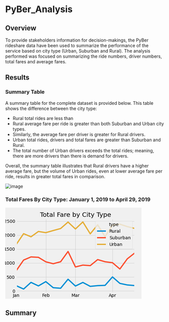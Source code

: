 # PyBer_Analysis
## Overview
To provide stakeholders information for decision-makings, the PyBer rideshare data have been used to summarize the performance of the service based on city type (Urban, Suburban and Rural). The analysis performed was focused on summarizing the ride numbers, driver numbers, total fares and average fares.

## Results
### Summary Table
A summary table for the complete dataset is provided below. This table shows the difference between the city type:
- Rural total rides are less than 
- Rural average fare per ride is greater than both Suburban and Urban city types.
- Similarly, the average fare per driver is greater for Rural drivers.
- Urban total rides, drivers and total fares are greater than Suburban and Rural.
- The total number of Urban drivers exceeds the total rides; meaning, there are more drivers than there is demand for drivers. 

Overall, the summary table illustrates that Rural drivers have a higher average fare, but the volume of Urban rides, even at lower average fare per ride, results in greater total fares in comparison. 

![image](https://user-images.githubusercontent.com/106441473/180129291-b4a824d7-cd65-46ab-9c8a-38e327120a62.png)

### Total Fares By City Type: January 1, 2019 to April 29, 2019

![image](/analysis/PyBer_fare_summary.png)

## Summary

